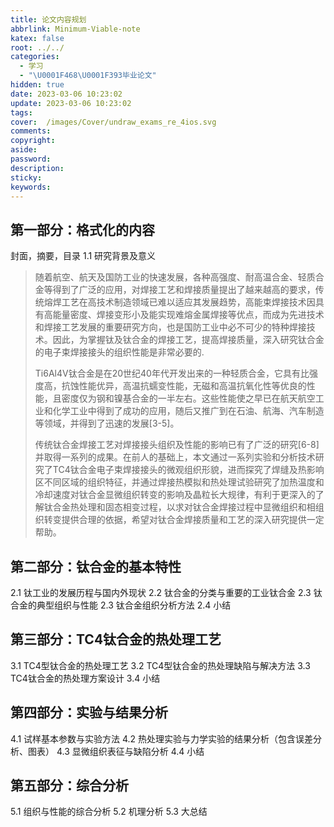 ```yaml
---
title: 论文内容规划
abbrlink: Minimum-Viable-note
katex: false
root: ../../
categories:
  - 学习
  - "\U0001F468‍\U0001F393毕业论文"
hidden: true
date: 2023-03-06 10:23:02
update: 2023-03-06 10:23:02
tags:
cover:  /images/Cover/undraw_exams_re_4ios.svg
comments:
copyright:
aside:
password:
description:
sticky:
keywords:
---
```


## 第一部分：格式化的内容
封面，摘要，目录
1.1 研究背景及意义
> 随着航空、航天及国防工业的快速发展，各种高强度、耐高温合金、轻质合金等得到了广泛的应用，对焊接工艺和焊接质量提出了越来越高的要求，传统熔焊工艺在高技术制造领域已难以适应其发展趋势，高能束焊接技术因具有高能量密度、焊接变形小及能实现难熔金属焊接等优点，而成为先进技术和焊接工艺发展的重要研究方向，也是国防工业中必不可少的特种焊接技术。因此，为掌握钛及钛合金的焊接工艺，提高焊接质量，深入研究钛合金的电子束焊接接头的组织性能是非常必要的.
> 
> Ti6Al4V钛合金是在20世纪40年代开发出来的一种轻质合金，它具有比强度高，抗蚀性能优异，高温抗蠕变性能，无磁和高温抗氧化性等优良的性能，且密度仅为钢和镍基合金的一半左右。这些性能使之早已在航天航空工业和化学工业中得到了成功的应用，随后又推广到在石油、航海、汽车制造等领域，并得到了迅速的发展[3-5]。
> 
> 传统钛合金焊接工艺对焊接接头组织及性能的影响已有了广泛的研究[6-8]并取得一系列的成果。在前人的基础上，本文通过一系列实验和分析技术研究了TC4钛合金电子束焊接接头的微观组织形貌，进而探究了焊缝及热影响区不同区域的组织特征，并通过焊接热模拟和热处理试验研究了加热温度和冷却速度对钛合金显微组织转变的影响及晶粒长大规律，有利于更深入的了解钛合金热处理和固态相变过程，以求对钛合金焊接过程中显微组织和相组织转变提供合理的依据，希望对钛合金焊接质量和工艺的深入研究提供一定帮助。
## 第二部分：钛合金的基本特性
2.1 钛工业的发展历程与国内外现状
2.2 钛合金的分类与重要的工业钛合金
2.3 钛合金的典型组织与性能
2.3 钛合金组织分析方法
2.4 小结
## 第三部分：TC4钛合金的热处理工艺
3.1 TC4型钛合金的热处理工艺
3.2 TC4型钛合金的热处理缺陷与解决方法
3.3 TC4钛合金的热处理方案设计
3.4 小结
## 第四部分：实验与结果分析
4.1 试样基本参数与实验方法
4.2 热处理实验与力学实验的结果分析（包含误差分析、图表）
4.3 显微组织表征与缺陷分析
4.4 小结
## 第五部分：综合分析
5.1 组织与性能的综合分析
5.2 机理分析
5.3 大总结